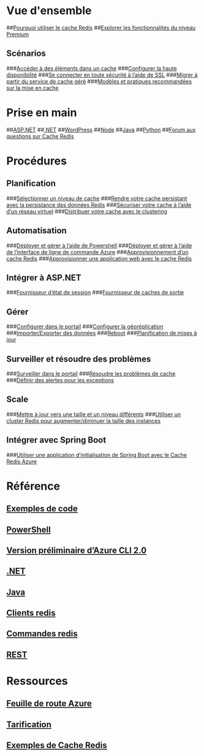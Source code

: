# Vue d'ensemble
##[Pourquoi utiliser le cache Redis](https://azure.microsoft.com/services/cache/)
##[Explorer les fonctionnalités du niveau Premium](cache-premium-tier-intro.md)
## Scénarios
###[Accéder à des éléments dans un cache](cache-dotnet-how-to-use-azure-redis-cache.md#add-and-retrieve-objects-from-the-cache)
###[Configurer la haute disponibilité](https://azure.microsoft.com/pricing/details/cache/)
###[Se connecter en toute sécurité à l’aide de SSL](cache-dotnet-how-to-use-azure-redis-cache.md#connect-to-the-cache)
###[Migrer à partir du service de cache géré](cache-migrate-to-redis.md)
###[Modèles et pratiques recommandées sur la mise en cache](../best-practices-caching.md?toc=%2fazure%2fredis-cache%2ftoc.json)


# Prise en main
##[ASP.NET](cache-web-app-howto.md)
##[.NET](cache-dotnet-how-to-use-azure-redis-cache.md)
##[WordPress](../app-service-web/web-sites-connect-to-redis-using-memcache-protocol.md?toc=%2fazure%2fredis-cache%2ftoc.json)
##[Node](cache-nodejs-get-started.md)
##[Java](cache-java-get-started.md)
##[Python](cache-python-get-started.md)
##[Forum aux questions sur Cache Redis](cache-faq.md)

# Procédures
## Planification
###[Sélectionner un niveau de cache](cache-faq.md#what-redis-cache-offering-and-size-should-i-use)
###[Rendre votre cache persistant avec la persistance des données Redis](cache-how-to-premium-persistence.md)
###[Sécuriser votre cache à l’aide d’un réseau virtuel](cache-how-to-premium-vnet.md)
###[Distribuer votre cache avec le clustering](cache-how-to-premium-clustering.md)
## Automatisation
###[Déployer et gérer à l’aide de Powershell](cache-howto-manage-redis-cache-powershell.md)
###[Déployer et gérer à l’aide de l’interface de ligne de commande Azure](cli-samples.md)
###[Approvisionnement d’un cache Redis](cache-redis-cache-arm-provision.md)
###[Approvisionner une application web avec le cache Redis](cache-web-app-arm-with-redis-cache-provision.md)
## Intégrer à ASP.NET
###[Fournisseur d’état de session](cache-aspnet-session-state-provider.md)
###[Fournisseur de caches de sortie](cache-aspnet-output-cache-provider.md)
## Gérer
###[Configurer dans le portail](cache-configure.md)
###[Configurer la géoréplication](cache-how-to-geo-replication.md)
###[Importer/Exporter des données](cache-how-to-import-export-data.md)
###[Reboot](cache-administration.md#reboot)
###[Planification de mises à jour](cache-administration.md#schedule-updates)
## Surveiller et résoudre des problèmes
###[Surveiller dans le portail](cache-how-to-monitor.md)
###[Résoudre les problèmes de cache](cache-how-to-troubleshoot.md)
###[Définir des alertes pour les exceptions](cache-how-to-monitor.md#operations-and-alerts)
## Scale
###[Mettre à jour vers une taille et un niveau différents](cache-how-to-scale.md)
###[Utiliser un cluster Redis pour augmenter/diminuer la taille des instances](cache-how-to-premium-clustering.md)
## Intégrer avec Spring Boot
###[Utiliser une application d’initialisation de Spring Boot avec le Cache Redis Azure](cache-java-spring-boot-initializer-with-redis-cache.md)

# Référence
## [Exemples de code](https://azure.microsoft.com/resources/samples/?service=redis-cache)
## [PowerShell](/powershell/module/azurerm.rediscache)
## [Version préliminaire d’Azure CLI 2.0](/cli/azure/redis)
## [.NET](/dotnet/api/microsoft.azure.management.redis)
## [Java](/java/api/com.microsoft.azure.management.redis._redis_cache)
## [Clients redis](http://redis.io/clients)
## [Commandes redis](http://redis.io/commands#)
## [REST](https://docs.microsoft.com/rest/api/redis/)

# Ressources
## [Feuille de route Azure](https://azure.microsoft.com/roadmap/?category=databases)
## [Tarification](https://azure.microsoft.com/pricing/details/cache/)
## [Exemples de Cache Redis](cache-redis-samples.md)

